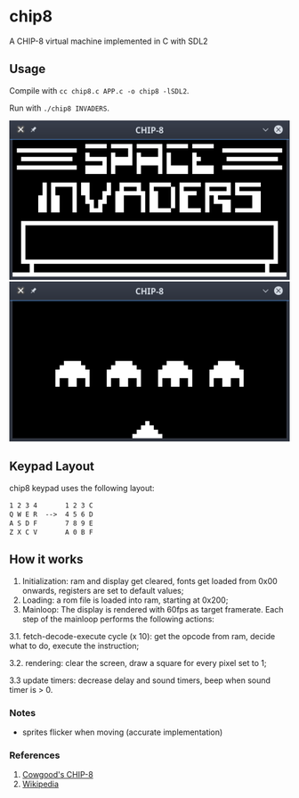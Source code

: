 # chip8
A CHIP-8 virtual machine implemented in C with SDL2

## Usage
Compile with `cc chip8.c APP.c -o chip8 -lSDL2`.

Run with `./chip8 INVADERS`.

![Space Invaders](https://github.com/lucasimi/chip8/blob/master/invaders1.png)
![Space Invaders](https://github.com/lucasimi/chip8/blob/master/invaders2.png)

## Keypad Layout
chip8 keypad uses the following layout:

```
1 2 3 4       1 2 3 C 
Q W E R  -->  4 5 6 D 
A S D F       7 8 9 E 
Z X C V       A 0 B F 
```

## How it works

1. Initialization: ram and display get cleared, fonts get loaded from 0x00 onwards, registers are set to default values;
2. Loading: a rom file is loaded into ram, starting at 0x200;
3. Mainloop: The display is rendered with 60fps as target framerate. Each step of the mainloop performs the following actions:

  3.1. fetch-decode-execute cycle (x 10): get the opcode from ram, decide what to do, execute the instruction;
  
  3.2. rendering: clear the screen, draw a square for every pixel set to 1;
  
  3.3 update timers: decrease delay and sound timers, beep when sound timer is > 0.

### Notes
- sprites flicker when moving (accurate implementation)

### References
1. [Cowgood's CHIP-8](http://devernay.free.fr/hacks/chip8/C8TECH10.HTM)
2. [Wikipedia](https://en.wikipedia.org/wiki/CHIP-8)

